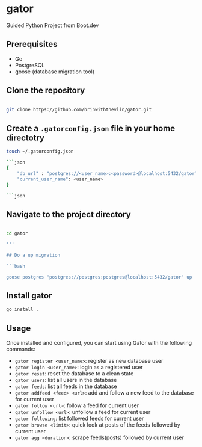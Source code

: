 # gator

Guided Python Project from Boot.dev

## Prerequisites

- Go
- PostgreSQL
- goose (database migration tool)

## Clone the repository

```bash

git clone https://github.com/brinwiththevlin/gator.git

```

## Create a `.gatorconfig.json` file in your home directotry

```bash
touch ~/.gatorconfig.json

```json
{
    "db_url" : "postgres://<user_name>:<password>@localhost:5432/gator?sslmode=disable"
    "current_user_name": <user_name>
}

```json

```

## Navigate to the project directory

```bash

cd gator

'''

## Do a up migration

```bash

goose postgres "postgres://postgres:postgres@localhost:5432/gator" up

```

## Install gator

```bash
go install .

```

## Usage

Once installed and configured, you can start using Gator with the following commands:

- `gator register <user_name>`: register as new database user
- `gator login <user_name>`: login as a registered user
- `gator reset`: reset the database to a clean state
- `gator users`: list all users in the database
- `gator feeds`: list all feeds in the database
- `gator addfeed <feed> <url>`: add and follow a new feed to the database for current user
- `gator follow <url>`: follow a feed for current user
- `gator unfollow <url>`: unfollow a feed for current user
- `gator following`: list followed feeds for current user
- `gator browse <limit>`: quick look at posts of the feeds followed by current user
- `gator agg <duration>`: scrape feeds(posts) followed by current user
